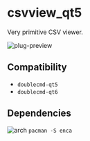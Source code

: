csvview_qt5
========
Very primitive CSV viewer.

![plug-preview](https://i.imgur.com/z4E0Sml.png)

## Compatibility
- `doublecmd-qt5`
- `doublecmd-qt6`

## Dependencies
![arch](https://wiki.archlinux.org/favicon.ico) `pacman -S enca`
